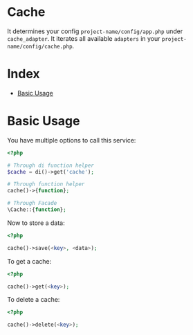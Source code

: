 # Cache

It determines your config ``project-name/config/app.php`` under ``cache_adapter``. It iterates all available ``adapters`` in your ``project-name/config/cache.php``.

# Index
- [Basic Usage](#basic-usage)


<a name="basic-usage"></a>
# Basic Usage

You have multiple options to call this service:
```php
<?php

# Through di function helper
$cache = di()->get('cache');

# Through function helper
cache()->{function};

# Through Facade
\Cache::{function};
```

Now to store a data:
```php
<?php

cache()->save(<key>, <data>); 
```

To get a cache:
```php
<?php

cache()->get(<key>);
```

To delete a cache:
```php
<?php

cache()->delete(<key>);
```
